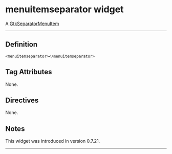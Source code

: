 # menuitemseparator widget #

A [GtkSeparatorMenuItem](http://developer.gnome.org/gtk2/2.24/GtkSeparatorMenuItem.html)


---


## Definition ##

```
<menuitemseparator></menuitemseparator>
```

## Tag Attributes ##

None.

## Directives ##

None.

## Notes ##

This widget was introduced in version 0.7.21.


---
